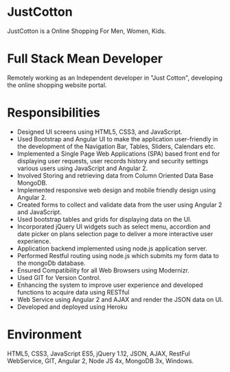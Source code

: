 # JustCotton

  JustCotton is a Online Shopping For Men, Women, Kids.

# Full Stack Mean Developer

  Remotely working as an Independent developer in "Just Cotton", developing the online shopping website portal.

# Responsibilities

* Designed UI screens using HTML5, CSS3, and JavaScript.
* Used Bootstrap and Angular UI to make the application user-friendly in the development of the Navigation Bar, Tables, Sliders, Calendars etc.
* Implemented a Single Page Web Applications (SPA) based front end for displaying user requests, user records history and security settings various users using JavaScript and Angular 2.
* Involved Storing and retrieving data from Column Oriented Data Base MongoDB.
* Implemented responsive web design and mobile friendly design using Angular 2.
* Created forms to collect and validate data from the user using Angular 2 and JavaScript.
* Used bootstrap tables and grids for displaying data on the UI.
* Incorporated jQuery UI widgets such as select menu, accordion and date picker on plans selection page to deliver a more interactive user   experience.
* Application backend implemented using node.js application server.
* Performed Restful routing using node.js which submits my form data to the mongoDb database.
* Ensured Compatibility for all Web Browsers using Modernizr.
* Used GIT for Version Control.
* Enhancing the system to improve user experience and developed functions to acquire data using RESTful
* Web Service using Angular 2 and AJAX and render the JSON data on UI.
* Developed and deployed using Heroku

# Environment
  HTML5, CSS3, JavaScript ES5, jQuery 1.12, JSON, AJAX, RestFul WebService, GIT, Angular 2, Node JS 4x, MongoDB 3x, Windows.

